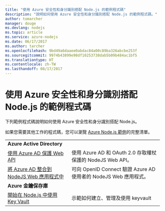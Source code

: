 ```yaml
---
title: "使用 Azure 安全性和身分識別搭配 Node.js 的範例程式碼"
description: "說明如何使用 Azure 安全性和身分識別搭配 Node.js 的範例程式碼。"
author: tomarcher
manager: douge
ms.devlang: nodejs
ms.topic: article
ms.service: azure-nodejs
ms.date: 06/17/2017
ms.author: tarcher
ms.openlocfilehash: 9bd49a6daaee0abdac84a00c89ba326abcbe253f
ms.sourcegitcommit: 9974b43899e98df10253738dab5b09b484ac1bf5
ms.translationtype: HT
ms.contentlocale: zh-TW
ms.lasthandoff: 08/17/2017
---
```

# <a name="sample-code-for-using-azure-security-and-identity-with-nodejs"></a>使用 Azure 安全性和身分識別搭配 Node.js 的範例程式碼

下列範例程式碼說明如何使用 Azure 安全性和身分識別搭配 Node.js。

如果您需要其他工作的程式碼，您可以瀏覽 [Azure Node.js 範例](https://azure.microsoft.com/resources/samples/?term=nodejs)的完整清單。

| | |
|---|---|
| **Azure Active Directory** ||
| [使用 Azure AD 保護 Web API](https://azure.microsoft.com/resources/samples/active-directory-node-webapi/) | 使用 Azure AD 和 OAuth 2.0 存取權杖保護的 NodeJS Web API。 |
| [將 Azure AD 整合到 NodeJS Web 應用程式中](https://azure.microsoft.com/resources/samples/active-directory-node-webapp-openidconnect/) | 可向 OpenID Connect 驗證 Azure AD 使用者的 NodeJS Web 應用程式。 |
| **Azure 金鑰保存庫** ||
| [開始在 Node.js 中使用 Key Vault](https://azure.microsoft.com/resources/samples/key-vault-node-getting-started/) | 示範如何建立、管理及使用 keyvault |
